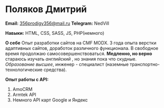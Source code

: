 # Поляков Дмитрий

**Email:** 356prodigy356@mail.ru **Telegram:** NedVill

**Навыки:** HTML, CSS, SASS, JS, PHP(немного)

**О себе** Опыт разработки сайтов на CMF MODX. 3 года опыта верстки адаптивных сайтов, доработок различного функционала. В свободное время продолжаю самосовершенствоваться. **Медленно, но верно** стараюсь изучать _английский_ , но знания пока что скудные. 
_Образование высшее_, инженер - специалист (наземные транспортно-технологические средства).

**Опыт работы с API:** 
1. AmoCRM
1. Armtek API
1. Немного API карт Google и Яндекс


